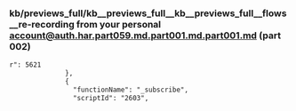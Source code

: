 ### kb/previews_full/kb__previews_full__kb__previews_full__flows__re-recording from your personal account@auth.har.part059.md.part001.md.part001.md (part 002)

```md
r": 5621
              },
              {
                "functionName": "_subscribe",
                "scriptId": "2603",
            
```

```
